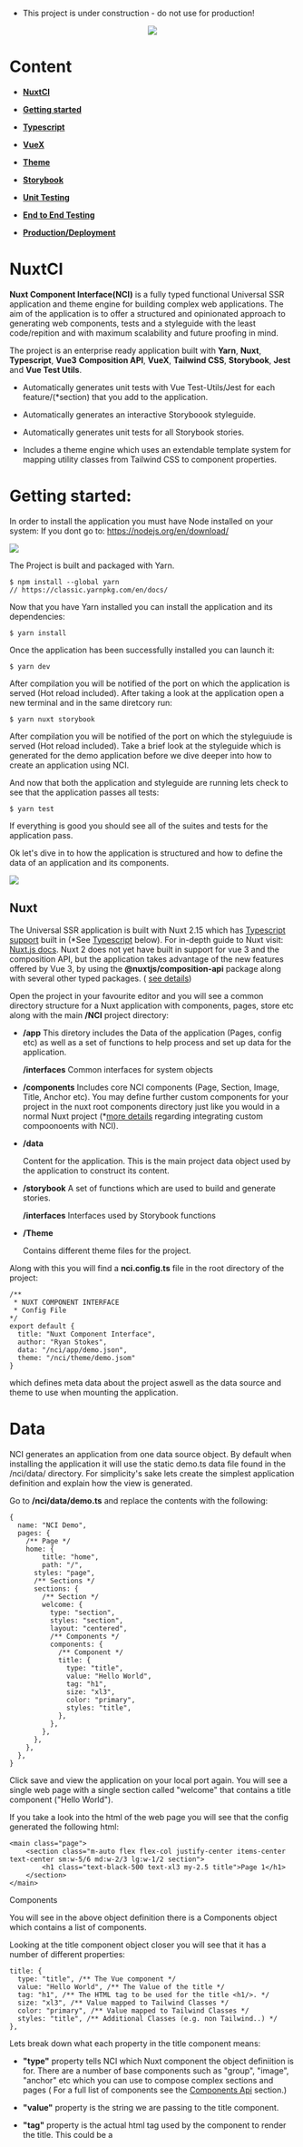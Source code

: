 * This project is under construction - do not use for production!

<p align="center">  
  <img src="./readme-assets/technology-logos.jpg" />
</p>


# Content

-  **[NuxtCI](#nuxtCI)**


- **[Getting started](#gettingstarted)**


-  **[Typescript](#typescript)**


- **[VueX](vuex)**


- **[Theme](#Theme)**


- **[Storybook](#storybook)**


- **[Unit Testing](#testing)**


- **[End to End Testing](#Theme)**

  

- **[Production/Deployment](#deployment)**


# NuxtCI

**Nuxt Component Interface(NCI)** is a fully typed functional Universal SSR application and theme engine for building complex web applications. The aim of the application is to offer a structured and opinionated approach to generating web components, tests and a styleguide with the least code/repition and with maximum scalability and future proofing in mind. 


The project is an enterprise ready application built with **Yarn**, **Nuxt**, **Typescript**, **Vue3** **Composition API**, **VueX**, **Tailwind CSS**, **Storybook**, **Jest** and **Vue Test Utils**.


- Automatically generates unit tests with Vue Test-Utils/Jest for each feature/(*section) that you add to the application.


- Automatically generates an interactive Storyboook styleguide.


- Automatically generates unit tests for all Storybook stories.


- Includes a theme engine which uses an extendable template system for mapping utility classes from Tailwind CSS to component properties.


# Getting started:

In order to install the application you must have Node installed on your system:
If you dont go to: https://nodejs.org/en/download/

<img src="./readme-assets/yarn-logo.jpg" />


The Project is built and packaged with Yarn. 


```
$ npm install --global yarn
// https://classic.yarnpkg.com/en/docs/
```


Now that you have Yarn installed you can install the application and its dependencies:


```
$ yarn install
```


Once the application has been successfully installed you can launch it:


```
$ yarn dev
```

After compilation you will be notified of the port on which the application is served (Hot reload included). After taking a look at the application open a new terminal and in the same diretcory run:

```
$ yarn nuxt storybook
```

After compilation you will be notified of the port on which the styleguiude is served (Hot reload included). Take a brief look at the styleguide which is generated for the demo application before we dive deeper into how to create an application using NCI.

And now that both the application and styleguide are running lets check to see that the application passes all tests:

```
$ yarn test
```

If everything is good you should see all of the suites and tests for the application pass.

Ok let's dive in to how the application is structured and how to define the data of an application and its components.

<img src="./readme-assets/nuxt-logo.jpg" />


## Nuxt

The Universal SSR application is built with Nuxt 2.15 which has [Typescript support]("https://typescript.nuxtjs.org/guide/introduction") built in (*See [Typescript]() below). For in-depth guide to Nuxt visit: [Nuxt.js docs](https://nuxtjs.org). Nuxt 2 does not yet have built in support for vue 3 and the composition API, but the application takes advantage of the new features offered by Vue 3, by using the **@nuxtjs/composition-api** package along with several other typed packages. ( [see   details](https://composition-api.nuxtjs.org/))


Open the project in your favourite editor and you will see a common directory structure for a Nuxt application with components, pages, store etc along with the main **/NCI** project directory:


- **/app**
  This diretory includes the Data of the application (Pages, config etc) as well as a set of functions to help process and set up data for the application.

     **/interfaces**
     Common interfaces for system objects


- **/components**
  Includes core NCI components (Page, Section, Image, Title, Anchor etc). You may define further custom components for your project in the nuxt root components directory just like you would in a normal Nuxt project (*[more details]() regarding integrating custom compoonoents with NCI). 


- **/data**

  Content for the application. This is the main project data object used by the application to construct its content.


- **/storybook**
  A set of functions which are used to build and generate stories. 

     **/interfaces**
     Interfaces used by Storybook functions

- **/Theme**

  Contains different theme files for the project. 

Along with this you will find a **nci.config.ts** file in the root directory of the project:

```
/**
 * NUXT COMPONENT INTERFACE
 * Config File
*/
export default {
  title: "Nuxt Component Interface",
  author: "Ryan Stokes",
  data: "/nci/app/demo.json",
  theme: "/nci/theme/demo.jsom"
}
```

which defines meta data about the project aswell as the data source and theme to use when mounting the application.

# Data

NCI generates an application from one data source object. By default when installing the application it will use the static demo.ts data file found in the /nci/data/ directory. For simplicity's sake lets create the simplest application definition and explain how the view is generated. 

Go to **/nci/data/demo.ts** and replace the contents with the following:

```
{
  name: "NCI Demo",
  pages: {
    /** Page */
    home: {
    	title: "home",
    	path: "/",
      styles: "page",
      /** Sections */
      sections: {
        /** Section */
        welcome: {
          type: "section",
          styles: "section",
          layout: "centered",
          /** Components */
          components: {
            /** Component */
            title: {
              type: "title",
              value: "Hello World",
              tag: "h1",
              size: "xl3",
              color: "primary",
              styles: "title",
            },
          },
        },
      },
    },
  },
}
```

Click save and view the application on your local port again. You will see a single web page with a single section called "welcome" that contains a title component ("Hello World"). 

If you take a look into the html of the web page you will see that the config generated the following html:

```
<main class="page">
    <section class="m-auto flex flex-col justify-center items-center text-center sm:w-5/6 md:w-2/3 lg:w-1/2 section">
    	<h1 class="text-black-500 text-xl3 my-2.5 title">Page 1</h1>   	   
    </section>
</main>
```

Components 

You will see in the above object definition there is a Components object which contains a list of components. 

Looking at the title component object closer you will see that it has a number of different properties:

```
title: {   
  type: "title", /** The Vue component */   
  value: "Hello World", /** The Value of the title */   
  tag: "h1", /** The HTML tag to be used for the title <h1/>. */   
  size: "xl3", /** Value mapped to Tailwind Classes */   
  color: "primary", /** Value mapped to Tailwind Classes */   
  styles: "title", /** Additional Classes (e.g. non Tailwind..) */
},
```

Lets break down what each property in the title component means:

- **"type"** property tells NCI which Nuxt component the object definiition is for. There are a number of base components such as "group", "image", "anchor" etc which you can use to compose complex sections and pages ( For a full list of components see the [Components Api](#Components) section.)

- **"value"** property is the string we are passing to the title component.

- **"tag"** property is the actual html tag used by the component to render the title. This could be a <title>,<h5> tag for example or even a <p>.

- **"size"** a value which is mapped to a fluid font size (in this case **"text-xl3"**) within the theme system. We will go into the theme system [more]() shortly but for now you can take a look quickly at **/nci/theme/default.ts** and see that there is a **"font:"** config defintiion object where font sizes for the theme are configured.

- **"color"** a value which is mapped to a theme property (in this case **"text-black-500"**).

Storybook

Now that you understand the schema open up the storybook styleguide again in your browser (or run **yarn nuxt storybook**) .

Notice how the styleguide contains the core components but now only has one section which also now says **"Hello World"** and looks just like how you styled it within the application. 

A Storybook story is generated for each section definition. Every time you add a new section definition to your app, it will be catalogued in the page sidebar item, along with documentation and controls (or knobs) to allow designers to change properties of the corresponding components interactively.

Unit Testing

Now run the tests again to see our new data does not break anything:

``` 
$ yarn test
```

You will notice that there are less tests run than previously. This is because as well as running tests on the core Vue componenets and nci functions, it generates:

- A unit test for each section definition

As there was much more data previously the application gennerated more tests. This can make us confident that the real data we are using in the app does not break our application.



<img src="./readme-assets/vue3-logo.jpg" />


## Production


```bash
# build for production and launch server$ yarn build$ yarn start# generate static project$ yarn generate
```


## Composition API

<br/><br/><br/>
<img src="./readme-assets/typescript-logo.jpg" />


## Typescript

Although Typescript is supported through the nuxt-typescript package further configuration was needed for different issues.


- In order to be able to use @ or ~ in paths in Typescript files:


```
yarn add --dev tsconfig-paths
```

Then adding the followign to tsconfig.json:

```
comopilerOptions: {..."paths": {      "~/*": [        "./*"      ],      "@/*": [        "./*"]...}
```

- Adding a vue-shims.d.ts file to the root directory so that the Vue is typed:


```
/** vue-shims.d.ts */declare module "*.vue" {  import Vue from 'vue'  export default Vue}
```


- Adding a testRegex statement to **package.json** so that Typescript can recognise Jest test files with **.ts** extensions. (***note the "__test__" part**). 


```
"jest": {    /** ... */    "testRegex": "(/__test__/.*|(\\.|/)(test|spec))\\.(jsx?|tsx?)$"}
```


- and adding required types to your ts.config.js.


```
compilerOptions:{  /** ... */ "types": [      "@nuxt/types",      "@types/node",      "@types/jest"      "@types/tailwindcss"    ]}
```


- In order for Vuex to be typed correctly the project uses the **nuxt-typed-vuex** pacakage which provides typing for vuex store, getters, setter, actions etc.


Common Interfaces and types can be found in the **/typescript/interfaces.ts** file.


When runnig yarn dev or build Typescript will check for type errors.


for more info check:
https://typed-vuex.roe.dev/getting-started-nuxt


<br/><br/>
<img src="./readme-assets/vuex-logo.jpg" />


## VUEX

The applications state is managed with Nuxt's integrated VueX package and the **nuxt-typed-vuex package, which offers a strongly typed accessor for reading and communicating with the Vuex store.


Nuxt Typed Vuex Store $accessor:


```
/** Create reference to typed vuex accessor */const useAccessor = wrapProperty("$accessor", false);const typedStore = useAccessor();const yourVar = typedStore.module.yourProperty;
```

or another approach:


```
const { $accessor } = useContext()const yourVar = $accessor.module.yourProperty;
```


and to access a variable in the store and use it in your component for example:


```
let yourString: ComputedRef<string> = computed(    (): string => typedStore.youModule.yourString);
```


<br/><br/>
<img src="./readme-assets/storybook-logo.jpg" />


## Storybook JS Styleguide

Storybook Js is a UI component explorer for front end developers. It runs alongside the application, with stories defined for UI components.


https://storybook.js.org/docs/vue/get-started/introduction


and more specifically the project uses nuxt-storybook.


https://storybook.nuxtjs.org/


Tests are written in Typescript.


Run the following command to launch the storybook server and view the applications components design, variations and actions in isolation:


```
yarn nuxt storybook
```

<br/>
<img src="./readme-assets/storybook.png" />


Shared Typescript interfaces for Stroybook can be found in the **/typescript/interfaces-storybook.ts** file.


<br/><br/>
<img src="./readme-assets/jest-logo.jpg" />


## Testing


Tests use the Jest and vue-test-utils frameworks. 


https://github.com/vuejs/vue-jest


https://vue-test-utils.vuejs.org/


Test files are located in the corresponding components directory with a "/__test__" directory. 


Tests are written in Typescript. Common functions used for consntructing stories can be found within **/helpers/storybook.ts**


```
yarn test
```


To configure Jest edit the /jest.config.js file.


On configuration of importance was the need to add the following for the nuxtjs/compoition-api to be made available to jest tests:


```
moduleNameMapper: {  // ...  '@nuxtjs/composition-api': '@nuxtjs/composition-api/lib/entrypoint.js'}
```


<br/><br/>
<img src="./readme-assets/theme-logo.jpg" />


## Theme System


Components in the applicationn are styled using the TailwindCSS, a utility-first CSS framework which uses Utility classes to help you work within the constraints of the configured design system instead of littering your stylesheets with arbitrary values.


The application uses the @nuxtjs/tailwindcss package to integrate Tailwind with Nuxt:


For more info check:


https://tailwindcss.nuxtjs.org/


https://tailwindcss.com/docs


In order to gain consistency across the app and storybook a narrower set of component properties have been defined and these are mapped to Tailwind classes which are injected into the component definition Class definition object. (*See more details inn the next section.)


*tailwindcss-fluid - for fluid text
*fluid spacing - tailwind.config - generates fluid class for margin and padding 
*tailwindcss-children !!!! write description of theming here

## Application structure


In order to innitialise the store you must pass a appConfig object to the config initApp action.


```
/** /pages/index/vuetypedStore.config.initApp(appConfig);
```


This file object contains 2 properties:


1: pages
An object representing the content of the application. 


```
...object code...explanation
```

2: Theme
An object representing the style map rules of the application.


...object code


...explanation


...themes
